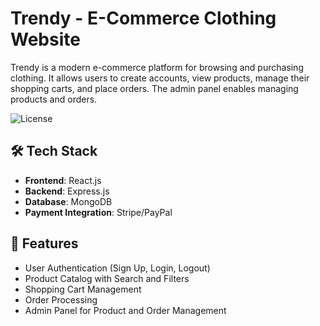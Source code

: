 # Trendy - E-Commerce Clothing Website

Trendy is a modern e-commerce platform for browsing and purchasing clothing. It allows users to create accounts, view products, manage their shopping carts, and place orders. The admin panel enables managing products and orders.

![License](https://img.shields.io/badge/License-MIT-blue.svg)

## 🛠️ Tech Stack
- **Frontend**: React.js
- **Backend**: Express.js
- **Database**: MongoDB
- **Payment Integration**: Stripe/PayPal

## 🚀 Features
- User Authentication (Sign Up, Login, Logout)
- Product Catalog with Search and Filters
- Shopping Cart Management
- Order Processing
- Admin Panel for Product and Order Management
